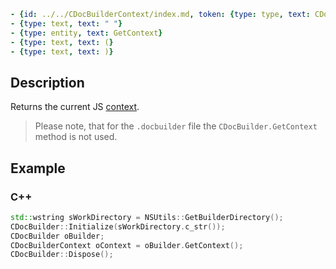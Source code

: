 ```yml signature
- {id: ../../CDocBuilderContext/index.md, token: {type: type, text: CDocBuilderContext}}
- {type: text, text: " "}
- {type: entity, text: GetContext}
- {type: text, text: (}
- {type: text, text: )}
```

## Description

Returns the current JS [context](../../CDocBuilderContext/index.md).

> Please note, that for the `.docbuilder` file the `CDocBuilder.GetContext` method is not used.

## Example

### C++

```cpp
std::wstring sWorkDirectory = NSUtils::GetBuilderDirectory();
CDocBuilder::Initialize(sWorkDirectory.c_str());
CDocBuilder oBuilder;
CDocBuilderContext oContext = oBuilder.GetContext();
CDocBuilder::Dispose();
```
